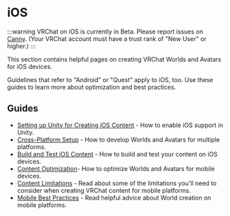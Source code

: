 # iOS

:::warning
VRChat on iOS is currently in Beta. Please report issues on [Canny](https://feedback.vrchat.com/ios-mobile-beta). (Your VRChat account must have a trust rank of "New User" or higher.)
:::

This section contains helpful pages on creating VRChat Worlds and Avatars for iOS devices.

Guidelines that refer to "Android" or "Quest" apply to iOS, too. Use these guides to learn more about optimization and best practices.

## Guides

- [Setting up Unity for Creating iOS Content](/platforms/iOS/setting-up-unity-for-creating-ios-content) - How to enable iOS support in Unity.
- [Cross-Platform Setup](/platforms/android/cross-platform-setup) - How to develop Worlds and Avatars for multiple platforms.
- [Build and Test iOS Content](/platforms/iOS/build-test-mobile) - How to build and test your content on iOS devices.
- [Content Optimization](/platforms/android/quest-content-optimization)- How to optimize Worlds and Avatars for mobile devices.
- [Content Limitations](/platforms/android/quest-content-limitations) - Read about some of the limitations you'll need to consider when creating VRChat content for mobile platforms.
- [Mobile Best Practices](/platforms/android/android-best-practices) - Read helpful advice about World creation on mobile platforms.
